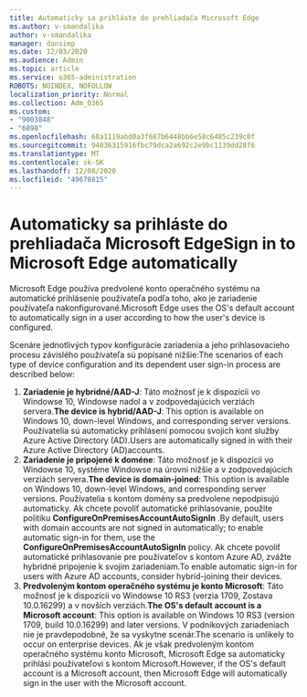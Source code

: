 ```yaml
---
title: Automaticky sa prihláste do prehliadača Microsoft Edge
ms.author: v-smandalika
author: v-smandalika
manager: dansimp
ms.date: 12/03/2020
ms.audience: Admin
ms.topic: article
ms.service: o365-administration
ROBOTS: NOINDEX, NOFOLLOW
localization_priority: Normal
ms.collection: Adm_O365
ms.custom:
- "9003848"
- "6898"
ms.openlocfilehash: 68a1119abd0a3f687b6448bb6e58c6485c239c0f
ms.sourcegitcommit: 94036315916fbc79dca2a692c2e9bc1139dd28f6
ms.translationtype: MT
ms.contentlocale: sk-SK
ms.lasthandoff: 12/08/2020
ms.locfileid: "49678815"
---
```

# <a name="sign-in-to-microsoft-edge-automatically"></a><span data-ttu-id="3d528-102">Automaticky sa prihláste do prehliadača Microsoft Edge</span><span class="sxs-lookup"><span data-stu-id="3d528-102">Sign in to Microsoft Edge automatically</span></span>

<span data-ttu-id="3d528-103">Microsoft Edge používa predvolené konto operačného systému na automatické prihlásenie používateľa podľa toho, ako je zariadenie používateľa nakonfigurované.</span><span class="sxs-lookup"><span data-stu-id="3d528-103">Microsoft Edge uses the OS's default account to automatically sign in a user according to how the user's device is configured.</span></span> 

<span data-ttu-id="3d528-104">Scenáre jednotlivých typov konfigurácie zariadenia a jeho prihlasovacieho procesu závislého používateľa sú popísané nižšie:</span><span class="sxs-lookup"><span data-stu-id="3d528-104">The scenarios of each type of device configuration and its dependent user sign-in process are described below:</span></span>

1. <span data-ttu-id="3d528-105">**Zariadenie je hybridné/AAD-J**: Táto možnosť je k dispozícii vo Windowse 10, Windowse nadol a v zodpovedajúcich verziách servera.</span><span class="sxs-lookup"><span data-stu-id="3d528-105">**The device is hybrid/AAD-J**: This option is available on Windows 10, down-level Windows, and corresponding server versions.</span></span> <span data-ttu-id="3d528-106">Používatelia sú automaticky prihlásení pomocou svojich kont služby Azure Active Directory (AD).</span><span class="sxs-lookup"><span data-stu-id="3d528-106">Users are automatically signed in with their Azure Active Directory (AD)accounts.</span></span>
2. <span data-ttu-id="3d528-107">**Zariadenie je pripojené k doméne**: Táto možnosť je k dispozícii vo Windowse 10, systéme Windowse na úrovni nižšie a v zodpovedajúcich verziách servera.</span><span class="sxs-lookup"><span data-stu-id="3d528-107">**The device is domain-joined**: This option is available on Windows 10, down-level Windows, and corresponding server versions.</span></span> <span data-ttu-id="3d528-108">Používatelia s kontom domény sa predvolene nepodpisujú automaticky. Ak chcete povoliť automatické prihlasovanie, použite politiku **ConfigureOnPremisesAccountAutoSignIn** .</span><span class="sxs-lookup"><span data-stu-id="3d528-108">By default, users with domain accounts are not signed in automatically; to enable automatic sign-in for them, use the **ConfigureOnPremisesAccountAutoSignIn** policy.</span></span> <span data-ttu-id="3d528-109">Ak chcete povoliť automatické prihlasovanie pre používateľov s kontom Azure AD, zvážte hybridné pripojenie k svojim zariadeniam.</span><span class="sxs-lookup"><span data-stu-id="3d528-109">To enable automatic sign-in for users with Azure AD accounts, consider hybrid-joining their devices.</span></span>
3. <span data-ttu-id="3d528-110">**Predvoleným kontom operačného systému je konto Microsoft**: Táto možnosť je k dispozícii vo Windowse 10 RS3 (verzia 1709, Zostava 10.0.16299) a v novších verziách.</span><span class="sxs-lookup"><span data-stu-id="3d528-110">**The OS's default account is a Microsoft account**: This option is available on Windows 10 RS3 (version 1709, build 10.0.16299) and later versions.</span></span> <span data-ttu-id="3d528-111">V podnikových zariadeniach nie je pravdepodobné, že sa vyskytne scenár.</span><span class="sxs-lookup"><span data-stu-id="3d528-111">The scenario is unlikely to occur on enterprise devices.</span></span> <span data-ttu-id="3d528-112">Ak je však predvoleným kontom operačného systému konto Microsoft, Microsoft Edge sa automaticky prihlási používateľovi s kontom Microsoft.</span><span class="sxs-lookup"><span data-stu-id="3d528-112">However, if the OS's default account is a Microsoft account, then Microsoft Edge will automatically sign in the user with the Microsoft account.</span></span>
 
 
